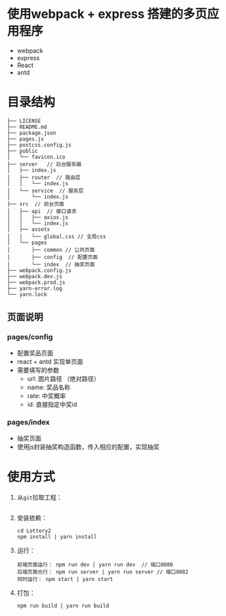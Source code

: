 # 使用webpack + express 搭建的多页应用程序
- webpack
- express
- React
- antd

# 目录结构
```shell
├── LICENSE
├── README.md
├── package.json
├── pages.js
├── postcss.config.js
├── public
│   └── favicon.ico
├── server   // 后台服务器
│   ├── index.js
│   ├── router  // 路由层
│   │   └── index.js
│   └── service  // 服务层
│       └── index.js
├── src  // 前台页面
│   ├── api  // 接口请求
│   │   ├── axios.js
│   │   └── index.js
│   ├── assets 
│   │   └── global.css // 全局css
│   └── pages 
│       ├── common // 公共页面
│       ├── config  // 配置页面
│       └── index  // 抽奖页面
├── webpack.config.js
├── webpack.dev.js
├── webpack.prod.js
├── yarn-error.log
└── yarn.lock
```

## 页面说明
### pages/config
   - 配置奖品页面
   - react + antd 实现单页面
   - 需要填写的参数
      - url: 图片路径 （绝对路径）
      - name: 奖品名称
      - rate: 中奖概率
      - id: 直接指定中奖id
### pages/index
   - 抽奖页面
   - 使用js封装抽奖构造函数，传入相应的配置，实现抽奖
# 使用方式
1. 从`git`拉取工程：

   ```shell
   
   ```

2. 安装依赖：

   ```shell
   cd Lottery2
   npm install | yarn install
   ```

3. 运行：

   ```shell
   前端页面运行： npm run dev | yarn run dev  // 端口8080
   后端页面也行： npm run server | yarn run server // 端口8082
   同时运行： npm start | yarn start
   ```

4. 打包：

   ```shell
   npm run build | yarn run build
   ```



